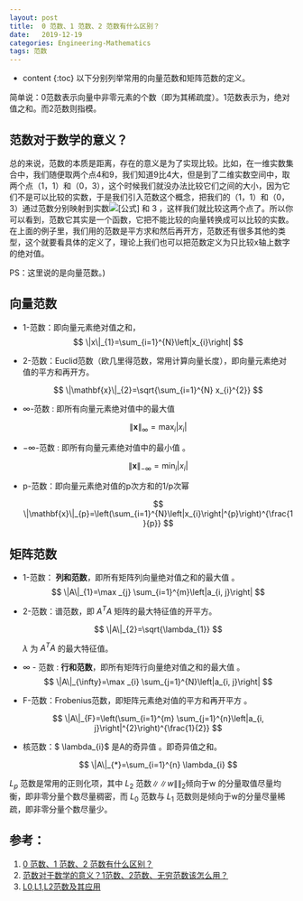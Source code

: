```yaml
---
layout: post
title:  0 范数、1 范数、2 范数有什么区别？
date:   2019-12-19
categories: Engineering-Mathematics
tags: 范数    
---
```

* content
{:toc}
以下分别列举常用的向量范数和矩阵范数的定义。

简单说：0范数表示向量中非零元素的个数（即为其稀疏度）。1范数表示为，绝对值之和。而2范数则指模。



## **范数对于数学的意义？**

总的来说，范数的本质是距离，存在的意义是为了实现比较。比如，在一维实数集合中，我们随便取两个点4和9，我们知道9比4大，但是到了二维实数空间中，取两个点（1，1）和（0，3），这个时候我们就没办法比较它们之间的大小，因为它们不是可以比较的实数，于是我们引入范数这个概念，把我们的（1，1）和（0，3）通过范数分别映射到实数![[公式]](https://www.zhihu.com/equation?tex=%5Csqrt%7B2%7D+) 和 3 ，这样我们就比较这两个点了。所以你可以看到，范数它其实是一个函数，它把不能比较的向量转换成可以比较的实数。
在上面的例子里，我们用的范数是平方求和然后再开方，范数还有很多其他的类型，这个就要看具体的定义了，理论上我们也可以把范数定义为只比较x轴上数字的绝对值。

PS：这里说的是向量范数。)



##  **向量范数**

- 1-范数：即向量元素绝对值之和，
  $$
  \|x\|_{1}=\sum_{i=1}^{N}\left|x_{i}\right|
  $$



- 2-范数：Euclid范数（欧几里得范数，常用计算向量长度），即向量元素绝对值的平方和再开方。
  
  $$
  \|\mathbf{x}\|_{2}=\sqrt{\sum_{i=1}^{N} x_{i}^{2}}
  $$


- $\infty$-范数 :   即所有向量元素绝对值中的最大值
  
  $$
  \|\mathbf{x}\|_{\infty}=\max _{i}\left|x_{i}\right| 
  $$
  

- $-\infty$-范数 :  即所有向量元素绝对值中的最小值 。
  

  $$
  \|\mathbf{x}\|_{-\infty}=\min _{i}\left|x_{i}\right|
  $$
  

- p-范数：即向量元素绝对值的p次方和的1/p次幂
  
  $$
  \|\mathbf{x}\|_{p}=\left(\sum_{i=1}^{N}\left|x_{i}\right|^{p}\right)^{\frac{1}{p}}
  $$
  



## **矩阵范数**

- 1-范数： **列和范数**，即所有矩阵列向量绝对值之和的最大值 。
  $$
  \|A\|_{1}=\max _{j} \sum_{i=1}^{m}\left|a_{i, j}\right|
  $$



- 2-范数：谱范数，即 $A^TA$ 矩阵的最大特征值的开平方。
  
  $$
  \|A\|_{2}=\sqrt{\lambda_{1}}
$$
  

  $\lambda$ 为 $A^{T} A$ 的最大特征值。
  
- $\infty$ - 范数 : **行和范数**，即所有矩阵行向量绝对值之和的最大值 。
  $$
  \|A\|_{\infty}=\max _{i} \sum_{j=1}^{N}\left|a_{i, j}\right|
  $$

- F-范数：Frobenius范数，即矩阵元素绝对值的平方和再开平方 。
  
  $$
  \|A\|_{F}=\left(\sum_{i=1}^{m} \sum_{j=1}^{n}\left|a_{i, j}\right|^{2}\right)^{\frac{1}{2}}
$$
  
- 核范数：$ \lambda_{i}$ 是A的奇异值 。即奇异值之和。
  
  $$
  \|A\|_{*}=\sum_{i=1}^{n} \lambda_{i}
  $$
  



$L_p$ 范数是常用的正则化项，其中 $L_2$ 范数$\|\|w\|\|_2$倾向于w 的分量取值尽量均衡，即非零分量个数尽量稠密，而 $L_0$ 范数与 $L_1$ 范数则是倾向于w的分量尽量稀疏，即非零分量个数尽量少。



## 参考：

1. [0 范数、1 范数、2 范数有什么区别？](https://www.zhihu.com/question/20473040) 
2. [范数对于数学的意义？1范数、2范数、无穷范数该怎么用？](https://www.zhihu.com/question/21868680/answer/136376374) 
3. [L0,L1,L2范数及其应用](https://www.jianshu.com/p/de05e6745fb6) 

